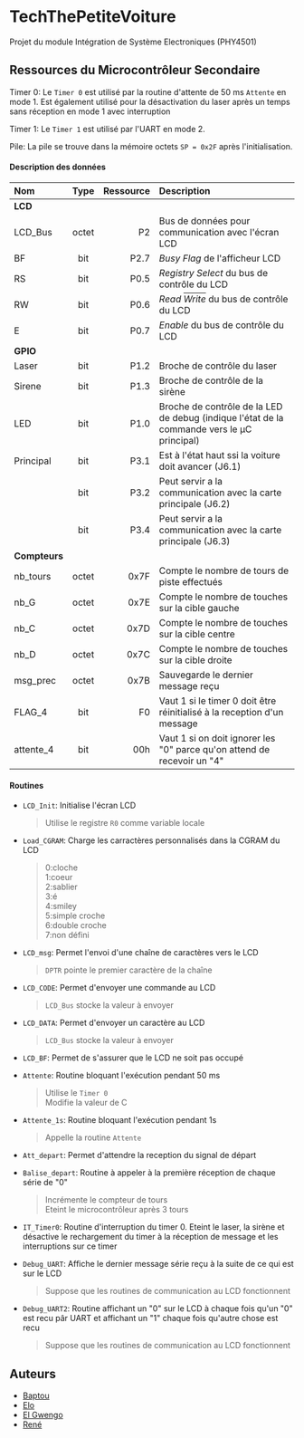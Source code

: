 # TechThePetiteVoiture
Projet du module Intégration de Système Electroniques (PHY4501)


## Ressources du Microcontrôleur Secondaire

Timer 0:
Le `Timer 0` est utilisé par la routine d'attente de 50 ms `Attente` en mode 1.
Est également utilisé pour la désactivation du laser après un temps sans réception en mode 1 avec interruption 

Timer 1:
Le `Timer 1` est utilisé par l'UART en mode 2.

Pile:
La pile se trouve dans la mémoire octets `SP = 0x2F` après l'initialisation.

#### Description des données

| Nom           | Type  | Ressource | Description                                                                           |
|:--------------|:-----:|----------:|:--------------------------------------------------------------------------------------|
| **LCD**       |       |           |                                                                                       |
| LCD_Bus       | octet |        P2 | Bus de données pour communication avec l'écran LCD                                    |
| BF            |  bit  |      P2.7 | _Busy Flag_ de l'afficheur LCD                                                        |
| RS            |  bit  |      P0.5 | _Registry Select_ du bus de contrôle du LCD                                           |
| RW            |  bit  |      P0.6 | _Read <span style="text-decoration: overline">Write</span>_ du bus de contrôle du LCD |
| E             |  bit  |      P0.7 | _Enable_ du bus de contrôle du LCD                                                    |
| **GPIO**      |       |           |                                                                                       |
| Laser         |  bit  |      P1.2 | Broche de contrôle du laser                                                           |
| Sirene        |  bit  |      P1.3 | Broche de contrôle de la sirène                                                       |
| LED           |  bit  |      P1.0 | Broche de contrôle de la LED de debug (indique l'état de la commande vers le µC principal)|
| Principal     |  bit  |      P3.1 | Est à l'état haut ssi la voiture doit avancer (J6.1)                                  |
|               |  bit  |      P3.2 | Peut servir a la communication avec la carte principale (J6.2)                        |
|               |  bit  |      P3.4 | Peut servir a la communication avec la carte principale (J6.3)                        |
| **Compteurs** |       |           |                                                                                       |
| nb_tours      | octet |      0x7F | Compte le nombre de tours de piste effectués                                          |
| nb_G          | octet |      0x7E | Compte le nombre de touches sur la cible gauche                                       |
| nb_C          | octet |      0x7D | Compte le nombre de touches sur la cible centre                                       |
| nb_D          | octet |      0x7C | Compte le nombre de touches sur la cible droite                                       |
| msg_prec      | octet |      0x7B | Sauvegarde le dernier message reçu                                                    |
| FLAG_4 | bit | F0 | Vaut 1 si le timer 0 doit être réinitialisé à la reception d'un message |
| attente_4 | bit | 00h | Vaut 1 si on doit ignorer les "0" parce qu'on attend de recevoir un "4" |

#### Routines
- `LCD_Init`:
    Initialise l'écran LCD
    > Utilise le registre `R0` comme variable locale
    
- `Load_CGRAM`:
    Charge les carractères personnalisés dans la CGRAM du LCD<br>
    >0:cloche<br>
    >1:coeur<br>
    >2:sablier<br>
    >3:é<br>
    >4:smiley<br>
    >5:simple croche<br>
    >6:double croche<br>
    >7:non défini<br>

- `LCD_msg`:
    Permet l'envoi d'une chaîne de caractères vers le LCD
    > `DPTR` pointe le premier caractère de la chaîne

- `LCD_CODE`:
    Permet d'envoyer une commande au LCD
    > `LCD_Bus` stocke la valeur à envoyer

- `LCD_DATA`:
    Permet d'envoyer un caractère au LCD
    > `LCD_Bus` stocke la valeur à envoyer

- `LCD_BF`:
    Permet de s'assurer que le LCD ne soit pas occupé

- `Attente`:
    Routine bloquant l'exécution pendant 50 ms
    > Utilise le `Timer 0`<br>
    > Modifie la valeur de C
    
- `Attente_1s`:
    Routine bloquant l'exécution pendant 1s
    > Appelle la routine `Attente` 
    
- `Att_depart`:
    Permet d'attendre la reception du signal de départ

- `Balise_depart`:
    Routine à appeler à la première réception de chaque série de "0"
    > Incrémente le compteur de tours<br>
    > Eteint le microcontrôleur après 3 tours
 
- `IT_Timer0`:
    Routine d'interruption du timer 0.
    Eteint le laser, la sirène et désactive le rechargement du timer à la réception de message et les interruptions sur ce timer

- `Debug_UART`:
    Affiche le dernier message série reçu à la suite de ce qui est sur le LCD
    > Suppose que les routines de communication au LCD fonctionnent

- `Debug_UART2`:
    Routine affichant un "0" sur le LCD à chaque fois qu'un "0" est recu pâr UART et affichant un "1" chaque fois qu'autre chose est recu	
    > Suppose que les routines de communication au LCD fonctionnent
## Auteurs
  - [Baptou](https://github.com/bapt117)
  - [Elo](https://github.com/elomhs)
  - [El Gwengo](https://github.com/gwenser)
  - [René](https://github.com/rene-INTech)
 
